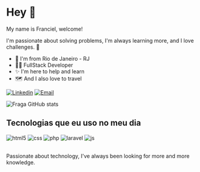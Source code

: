 # Hey 👋

My name is Franciel, welcome!

I'm passionate about solving problems, I'm always learning more, and I love challenges. 🚀

- 📌 I'm from Rio de Janeiro - RJ
- 👨‍💻 FullStack Developer
- ✨ I'm here to help and learn
- 🗺️ And I also love to travel


[![Linkedin](https://img.shields.io/badge/LinkedIn-0077B5?style=for-the-badge&logo=linkedin&logoColor=white)](https://www.linkedin.com/in/franciel-abreu-58797b108)
[![Email](https://img.shields.io/badge/Gmail-D14836?style=for-the-badge&logo=gmail&logoColor=white)](<a href = "mailto:francielabreu23@gmail.com">)



![Fraga GitHub stats](https://github-readme-stats.vercel.app/api?username=francielabreu&show_icons=true&theme=tokyonight&count_private=true)

## Tecnologias que eu uso no meu dia

<div style="display: inline_block">
  <img align="center" alt="html5" src="https://img.shields.io/badge/HTML5-E34F26?style=for-the-badge&logo=html5&logoColor=white" />
  <img align="center" alt="css" src="https://img.shields.io/badge/CSS3-1572B6?style=for-the-badge&logo=css3&logoColor=white" />
  <img align="center" alt="php" src="https://img.shields.io/badge/PHP-777BB4?style=for-the-badge&logo=php&logoColor=white" />
  <img align="center" alt="laravel" src="https://img.shields.io/badge/Laravel-FF2D20?style=for-the-badge&logo=laravel&logoColor=white" />
  <img align="center" alt="js" src="https://img.shields.io/badge/Flutter-02569B?style=for-the-badge&logo=flutter&logoColor=white" />
  
</div><br/>

Passionate about technology, I've always been looking for more and more knowledge.
